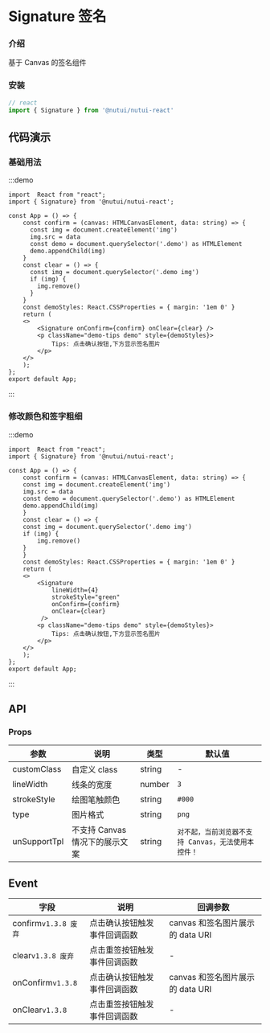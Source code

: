 # Signature 签名

### 介绍

基于 Canvas 的签名组件

### 安装

```javascript
// react
import { Signature } from '@nutui/nutui-react'
```

## 代码演示

### 基础用法

:::demo

```tsx
import  React from "react";
import { Signature} from '@nutui/nutui-react';

const App = () => {
    const confirm = (canvas: HTMLCanvasElement, data: string) => {
      const img = document.createElement('img')
      img.src = data
      const demo = document.querySelector('.demo') as HTMLElement
      demo.appendChild(img)
    }
    const clear = () => {
      const img = document.querySelector('.demo img')
      if (img) {
        img.remove()
      }
    }
    const demoStyles: React.CSSProperties = { margin: '1em 0' }
    return (
    <>
        <Signature onConfirm={confirm} onClear={clear} />
        <p className="demo-tips demo" style={demoStyles}>
            Tips: 点击确认按钮,下方显示签名图片
        </p>
    </>
    );
};
export default App;
```

:::

### 修改颜色和签字粗细

:::demo

```tsx
import  React from "react";
import { Signature} from '@nutui/nutui-react';

const App = () => {
    const confirm = (canvas: HTMLCanvasElement, data: string) => {
    const img = document.createElement('img')
    img.src = data
    const demo = document.querySelector('.demo') as HTMLElement
    demo.appendChild(img)
    }
    const clear = () => {
    const img = document.querySelector('.demo img')
    if (img) {
        img.remove()
    }
    }
    const demoStyles: React.CSSProperties = { margin: '1em 0' }
    return (
    <>
        <Signature
            lineWidth={4}
            strokeStyle="green"
            onConfirm={confirm}
            onClear={clear}
         />
        <p className="demo-tips demo" style={demoStyles}>
            Tips: 点击确认按钮,下方显示签名图片
        </p>
    </>
    );
};
export default App;
```

:::

## API

### Props

| 参数           | 说明                           | 类型   | 默认值                                              |
| -------------- | ------------------------------ | ------ | --------------------------------------------------- |
| customClass   | 自定义 class                   | string | -                                                   |
| lineWidth     | 线条的宽度                     | number | `3`                                                   |
| strokeStyle   | 绘图笔触颜色                   | string | `#000`                                              |
| type           | 图片格式                       | string | `png`                                               |
| unSupportTpl | 不支持 Canvas 情况下的展示文案 | string | `对不起，当前浏览器不支持 Canvas，无法使用本控件！` |

## Event

| 字段    | 说明                         | 回调参数                         |
| ------- | ---------------------------- | -------------------------------- |
| confirm`v1.3.8 废弃` | 点击确认按钮触发事件回调函数 | canvas 和签名图片展示的 data URI |
| clear`v1.3.8 废弃`   | 点击重签按钮触发事件回调函数 | -                              |
| onConfirm`v1.3.8` | 点击确认按钮触发事件回调函数 | canvas 和签名图片展示的 data URI |
| onClear`v1.3.8`   | 点击重签按钮触发事件回调函数 | -                              |

